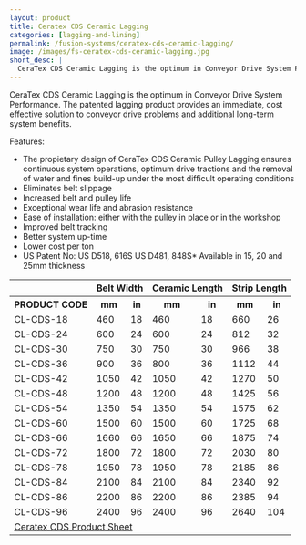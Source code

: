 ```yaml
---
layout: product
title: Ceratex CDS Ceramic Lagging
categories: [lagging-and-lining]
permalink: /fusion-systems/ceratex-cds-ceramic-lagging/
image: /images/fs-ceratex-cds-ceramic-lagging.jpg
short_desc: |
  CeraTex CDS Ceramic Lagging is the optimum in Conveyor Drive System Performance. The patented lagging product provides an immediate, cost effective solution to conveyor drive problems and additional long-term system benefits.
---
```


CeraTex CDS Ceramic Lagging is the optimum in Conveyor Drive System Performance. The patented lagging product provides an immediate, cost effective solution to conveyor drive problems and additional long-term system benefits.

Features:
- The propietary design of CeraTex CDS Ceramic Pulley Lagging ensures continuous system operations, optimum drive tractions and the removal of water and fines build-up under the most difficult operating conditions
- Eliminates belt slippage
- Increased belt and pulley life
- Exceptional wear life and abrasion resistance
- Ease of installation: either with the pulley in place or in the workshop
- Improved belt tracking
- Better system up-time
- Lower cost per ton
- US Patent No: US D518, 616S US D481, 848S* Available in 15, 20 and 25mm thickness

<table>
		<tbody><tr>
			<th>&nbsp;</th>
			<th colspan="2">Belt Width</th>
			<th colspan="2">Ceramic Length</th>
			<th colspan="2">Strip Length</th>
		</tr>
		<tr>
			<th><span class="caps"><span class="caps">PRODUCT</span></span> <span class="caps"><span class="caps">CODE</span></span></th>
			<th>mm</th>
			<th>in</th>
			<th>mm</th>
			<th>in</th>
			<th>mm</th>
			<th>in</th>
		</tr>
		<tr>
			<td>CL-<span class="caps"><span class="caps">CDS</span></span>-18</td>
			<td>460</td>
			<td>18</td>
			<td>460</td>
			<td>18</td>
			<td>660</td>
			<td>26</td>
		</tr>
		<tr>
			<td>CL-<span class="caps"><span class="caps">CDS</span></span>-24</td>
			<td>600</td>
			<td>24</td>
			<td>600</td>
			<td>24</td>
			<td>812</td>
			<td>32</td>
		</tr>
		<tr>
			<td>CL-<span class="caps"><span class="caps">CDS</span></span>-30</td>
			<td>750</td>
			<td>30</td>
			<td>750</td>
			<td>30</td>
			<td>966</td>
			<td>38</td>
		</tr>
		<tr>
			<td>CL-<span class="caps"><span class="caps">CDS</span></span>-36</td>
			<td>900</td>
			<td>36</td>
			<td>800</td>
			<td>36</td>
			<td>1112</td>
			<td>44</td>
		</tr>
		<tr>
			<td>CL-<span class="caps"><span class="caps">CDS</span></span>-42</td>
			<td>1050</td>
			<td>42</td>
			<td>1050</td>
			<td>42</td>
			<td>1270</td>
			<td>50</td>
		</tr>
		<tr>
			<td>CL-<span class="caps"><span class="caps">CDS</span></span>-48</td>
			<td>1200</td>
			<td>48</td>
			<td>1200</td>
			<td>48</td>
			<td>1425</td>
			<td>56</td>
		</tr>
		<tr>
			<td>CL-<span class="caps"><span class="caps">CDS</span></span>-54</td>
			<td>1350</td>
			<td>54</td>
			<td>1350</td>
			<td>54</td>
			<td>1575</td>
			<td>62</td>
		</tr>
		<tr>
			<td>CL-<span class="caps"><span class="caps">CDS</span></span>-60</td>
			<td>1500</td>
			<td>60</td>
			<td>1500</td>
			<td>60</td>
			<td>1725</td>
			<td>68</td>
		</tr>
		<tr>
			<td>CL-<span class="caps"><span class="caps">CDS</span></span>-66</td>
			<td>1660</td>
			<td>66</td>
			<td>1650</td>
			<td>66</td>
			<td>1875</td>
			<td>74</td>
		</tr>
		<tr>
			<td>CL-<span class="caps"><span class="caps">CDS</span></span>-72</td>
			<td>1800</td>
			<td>72</td>
			<td>1800</td>
			<td>72</td>
			<td>2030</td>
			<td>80</td>
		</tr>
		<tr>
			<td>CL-<span class="caps"><span class="caps">CDS</span></span>-78</td>
			<td>1950</td>
			<td>78</td>
			<td>1950</td>
			<td>78</td>
			<td>2185</td>
			<td>86</td>
		</tr>
		<tr>
			<td>CL-<span class="caps"><span class="caps">CDS</span></span>-84</td>
			<td>2100</td>
			<td>84</td>
			<td>2100</td>
			<td>84</td>
			<td>2340</td>
			<td>92</td>
		</tr>
		<tr>
			<td>CL-<span class="caps"><span class="caps">CDS</span></span>-86</td>
			<td>2200</td>
			<td>86</td>
			<td>2200</td>
			<td>86</td>
			<td>2385</td>
			<td>94</td>
		</tr>
		<tr>
			<td>CL-<span class="caps"><span class="caps">CDS</span></span>-96</td>
			<td>2400</td>
			<td>96</td>
			<td>2400</td>
			<td>96</td>
			<td>2640</td>
			<td>104</td>
		</tr>
		<tr>
			<td colspan="7"><a href="http://www.almex.com/file_download/55/CeratexCDSLagging.pdf" class="pdf">Ceratex <span class="caps">CDS</span> Product Sheet</a> </td>
		</tr>
	</tbody></table>
